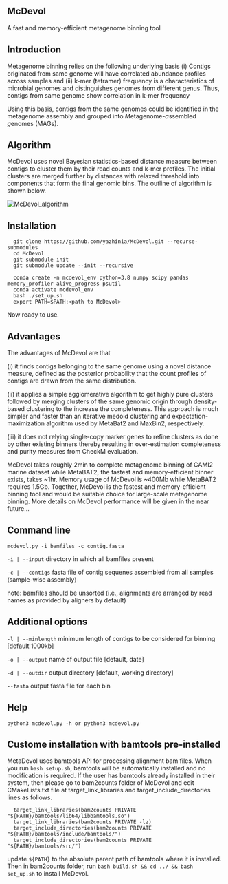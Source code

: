 ## McDevol
A fast and memory-efficient metagenome binning tool

## Introduction
Metagenome binning relies on the following underlying basis (i) Contigs originated from same genome will have correlated abundance profiles across samples and (ii) k-mer (tetramer) frequency is a characteristics of microbial genomes and distinguishes genomes from different genus. Thus, contigs from same genome show correlation in k-mer frequency

Using this basis, contigs from the same genomes could be identified in the metagenome assembly and grouped into *M*etagenome-*a*ssembled *g*enomes (MAGs).

## Algorithm
McDevol uses novel Bayesian statistics-based distance measure between contigs to cluster them by their read counts and k-mer profiles. The initial clusters are merged further by distances with relaxed threshold into components that form the final genomic bins. The outline of algorithm is shown below.

![McDevol_algorithm](https://user-images.githubusercontent.com/29796007/235193887-ba72c9b6-dffa-4440-a88c-9fbd5e603378.png)

## Installation
      git clone https://github.com/yazhinia/McDevol.git --recurse-submodules
      cd McDevol
      git submodule init
      git submodule update --init --recursive
      
      conda create -n mcdevol_env python=3.8 numpy scipy pandas memory_profiler alive_progress psutil
      conda activate mcdevol_env
      bash ./set_up.sh
      export PATH=$PATH:<path to McDevol>      
Now ready to use.

## Advantages

The advantages of McDevol are that 

(i) it finds contigs belonging to the same genome using a novel distance measure, defined as the posterior probability that the count profiles of contigs are drawn from the same distribution.

(ii) it applies a simple agglomerative algorithm to get highly pure clusters followed by merging clusters of the same genomic origin through density-based clustering to the increase the completeness. This approach is much simpler and faster than an iterative medoid clustering and expectation-maximization algorithm used by MetaBat2 and MaxBin2, respectively. 

(iii) it does not relying single-copy marker genes to refine clusters as done by other existing binners thereby resulting in over-estimation completeness and purity measures from CheckM evaluation.

McDevol takes roughly 2min to complete metagenome binning of CAMI2 marine dataset while MetaBAT2, the fastest and memory-efficient binner exists, takes ~1hr. Memory usage of McDevol is ~400Mb while MetaBAT2 requires 1.5Gb. Together, McDevol is the fastest and memory-efficient binning tool and would be suitable choice for large-scale metagenome binning. More details on McDevol performance will be given in the near future...


## Command line
`mcdevol.py -i bamfiles -c contig.fasta`

`-i | --input` directory in which all bamfiles present

`-c | --contigs` fasta file of contig sequenes assembled from all samples (sample-wise assembly)

note: bamfiles should be unsorted (i.e., alignments are arranged by read names as provided by aligners by default)

## Additional options

`-l | --minlength` minimum length of contigs to be considered for binning [default 1000kb]

`-o | --output` name of output file [default, date]

`-d | --outdir` output directory [default, working directory]

`--fasta` output fasta file for each bin


## Help
`python3 mcdevol.py -h or python3 mcdevol.py`


## Custome installation with bamtools pre-installed
MetaDevol uses bamtools API for processing alignment bam files. When you run `bash setup.sh`, bamtools will be automatically installed and no modification is required. If the user has bamtools already installed in their system, then please go to bam2counts folder of McDevol and edit CMakeLists.txt file at target_link_libraries and target_include_directories lines as follows.

      target_link_libraries(bam2counts PRIVATE "${PATH}/bamtools/lib64/libbamtools.so")
      target_link_libraries(bam2counts PRIVATE -lz)
      target_include_directories(bam2counts PRIVATE "${PATH}/bamtools/include/bamtools/")
      target_include_directories(bam2counts PRIVATE "${PATH}/bamtools/src/")
      
update `${PATH}` to the absolute parent path of bamtools where it is installed. Then in bam2counts folder, run `bash build.sh && cd ../ && bash set_up.sh` to install McDevol. 
